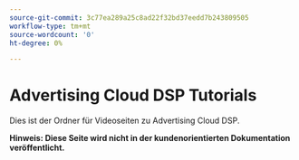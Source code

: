 ```yaml
---
source-git-commit: 3c77ea289a25c8ad22f32bd37eedd7b243809505
workflow-type: tm+mt
source-wordcount: '0'
ht-degree: 0%

---
```

# Advertising Cloud DSP Tutorials

Dies ist der Ordner für Videoseiten zu Advertising Cloud DSP.

**Hinweis: Diese Seite wird nicht in der kundenorientierten Dokumentation veröffentlicht.**
